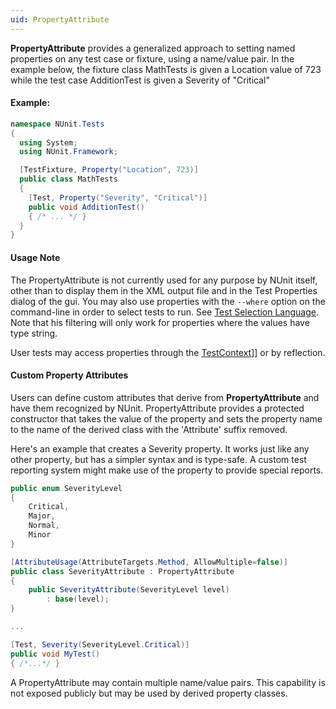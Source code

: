 ```yaml
---
uid: PropertyAttribute
---
```


**PropertyAttribute** provides a generalized approach to setting named
properties on any test case or fixture, using a name/value pair.
In the example below, the fixture class MathTests is given a Location
value of 723 while the test case AdditionTest is given a Severity
of "Critical"

#### Example:

```csharp
namespace NUnit.Tests
{
  using System;
  using NUnit.Framework;

  [TestFixture, Property("Location", 723)]
  public class MathTests
  {
    [Test, Property("Severity", "Critical")]
    public void AdditionTest()
    { /* ... */ }
  }
}
```

#### Usage Note

The PropertyAttribute is not currently used for any purpose by NUnit itself, other
than to display them in the XML output file and in the Test Properties
dialog of the gui. You may also use properties with the `--where` option on the
command-line in order to select tests to run. See [Test Selection Language](xref:TestSelectionLanguage). Note 
that his filtering will only work for properties where the values have type string.

User tests may access properties through the [TestContext](xref:TestContext)]] or by reflection.
   
#### Custom Property Attributes

Users can define custom attributes that derive from **PropertyAttribute**
and have them recognized by NUnit. PropertyAttribute provides a protected constructor
that takes the value of the property and sets the property name to the
name of the derived class with the 'Attribute' suffix removed. 

Here's an example that creates a Severity property. It works
just like any other property, but has a simpler syntax and is type-safe.
A custom test reporting system might make use of the property to provide special reports.

```csharp
public enum SeverityLevel
{
    Critical,
    Major,
    Normal,
    Minor
}

[AttributeUsage(AttributeTargets.Method, AllowMultiple=false)]
public class SeverityAttribute : PropertyAttribute
{
    public SeverityAttribute(SeverityLevel level)
	    : base(level);
}

...

[Test, Severity(SeverityLevel.Critical)]
public void MyTest()
{ /*...*/ }
```

A PropertyAttribute may contain
multiple name/value pairs. This capability is not exposed publicly
but may be used by derived property classes. 
